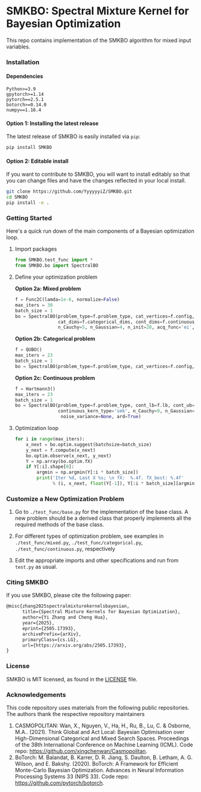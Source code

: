 # SMKBO: Spectral Mixture Kernel for Bayesian Optimization

This repo contains implementation of the SMKBO algorithm for mixed input variables.

### Installation

#### Dependencies

```
Python>=3.9
gpytorch>=1.14
pytorch==2.5.1
botorch>=0.14.0
numpy==1.16.4
```

#### Option 1: Installing the latest release

The latest release of SMKBO is easily installed via `pip`:

```bash
pip install SMKBO
```


#### Option 2: Editable install

If you want to contribute to SMKBO, you will want to install editably so that you can change files and have the changes reflected in your local install.

```bash
git clone https://github.com/YyyyyyiZ/SMKBO.git
cd SMKBO
pip install -e .
```



### Getting Started

Here's a quick run down of the main components of a Bayesian optimization loop.

1. Import packages

   ```python
   from SMKBO.test_func import *
   from SMKBO.bo import SpectralBO
   ```



2. Define your optimization problem

   **Option 2a: Mixed problem**

   ```python
   f = Func2C(lamda=1e-6, normalize=False)
   max_iters = 30
   batch_size = 1
   bo = SpectralBO(problem_type=f.problem_type, cat_vertices=f.config, cont_lb=f.lb, cont_ub=f.ub,
                   cat_dims=f.categorical_dims, cont_dims=f.continuous_dims, continuous_kern_type='smk', 
                   n_Cauchy=5, n_Gaussian=4, n_init=20, acq_func='ei', noise_variance=None, ard=True)
   ```

   

   **Option 2b: Categorical problem**

   ```python
   f = QUBO()
   max_iters = 23
   batch_size = 1
   bo = SpectralBO(problem_type=f.problem_type, cat_vertices=f.config,  n_init=20, acq_func='ei', noise_variance=None, ard=True)
   ```

   

   **Option 2c: Continuous problem**

   ```python
   f = Hartmann3()
   max_iters = 23
   batch_size = 1
   bo = SpectralBO(problem_type=f.problem_type, cont_lb=f.lb, cont_ub=f.ub,
                   continuous_kern_type='smk', n_Cauchy=9, n_Gaussian=0, n_init=20, acq_func='ucb',
                    noise_variance=None, ard=True)
   ```

   

3. Optimization loop

   ```python
   for i in range(max_iters):
       x_next = bo.optim.suggest(batchsize=batch_size)
       y_next = f.compute(x_next)
       bo.optim.observe(x_next, y_next)
       Y = np.array(bo.optim.fX)
       if Y[:i].shape[0]:
           argmin = np.argmin(Y[:i * batch_size])
           print('Iter %d, Last X %s; \n fX:  %.4f. fX_best: %.4f'
                 % (i, x_next, float(Y[-1]), Y[:i * batch_size][argmin]))
   ```

   

### Customize a New Optimization Problem

1. Go to `./test_func/base.py` for the implementation of the base class. A new problem should be a derived class that properly implements all the required methods of the base class. 

2. For different types of optimization problem, see examples in `./test_func/mixed.py`, `./test_func/categorical.py`, `./test_func/continuous.py`, respectively

3. Edit the appropriate imports and other specifications and run from `test.py` as usual.

   

### Citing SMKBO

If you use SMKBO, please cite the following paper:

```tex
@misc{zhang2025spectralmixturekernelsbayesian,
      title={Spectral Mixture Kernels for Bayesian Optimization}, 
      author={Yi Zhang and Cheng Hua},
      year={2025},
      eprint={2505.17393},
      archivePrefix={arXiv},
      primaryClass={cs.LG},
      url={https://arxiv.org/abs/2505.17393}, 
}
```

### License

SMKBO is MIT licensed, as found in the [LICENSE](https://github.com/YyyyyyiZ/SMKBO/blob/main/LICENSE) file.



### Acknowledgements

This code repository uses materials from the following public repositories. The authors thank the respective repository maintainers

1. CASMOPOLITAN: Wan, X., Nguyen, V., Ha, H., Ru, B., Lu, C. &amp; Osborne, M.A.. (2021). Think Global and Act Local: Bayesian Optimisation over High-Dimensional Categorical and Mixed Search Spaces. Proceedings of the 38th International Conference on Machine Learning (ICML). Code repo: https://github.com/xingchenwan/Casmopolitan.
2. BoTorch: M. Balandat, B. Karrer, D. R. Jiang, S. Daulton, B. Letham, A. G. Wilson, and E. Bakshy. (2020). BoTorch: A Framework for Efficient Monte-Carlo Bayesian Optimization. Advances in Neural Information Processing Systems 33 (NIPS 33).  Code repo: https://github.com/pytorch/botorch.
